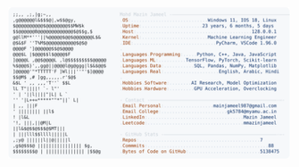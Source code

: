 <picture>
  <source srcset="https://raw.githubusercontent.com/mmazinjameel/mmazinjameel/main/dark_mode.svg?v=1746871787" media="(prefers-color-scheme: dark)">
  <img src="https://raw.githubusercontent.com/mmazinjameel/mmazinjameel/main/light_mode.svg?v=1746871787">
</picture>
